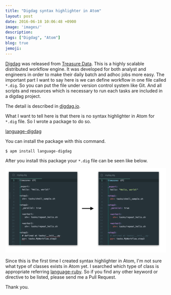 ```yaml
---
title: "Digdag syntax highlighter in Atom"
layout: post
date: 2016-06-18 10:06:48 +0900
image: 'images/'
description:
tags: ["Digdag", "Atom"]
blog: true
jemoji:
---
```


[Digdag](http://www.digdag.io) was released from [Treasure Data](http://www.treasuredata.com).
This is a highly scalable distributed workflow engine. It was developed for both analyst and engineers
in order to make their daily batch and adhoc jobs more easy. The important part I want to say here is
we can define workflow in one file called `*.dig`. So you can put the file under version control system like Git.
And all scripts and resources which is necessary to run each tasks are included in a digdag project.

The detail is described in [digdag.io](http://www.digdag.io).

<!-- more -->

What I want to tell here is that there is no syntax highlighter in Atom for `*.dig` file. So I wrote a package to do so.

[language-digdag](https://atom.io/packages/language-digdag)

You can install the package with this command.

```
$ apm install language-digdag
```

After you install this package your `*.dig` file can be seen like below.

![language-digdag](/images/posts/2016-06-18-language-digdag/language-digdag.png)

Since this is the first time I created syntax highlighter in Atom, I'm not sure what type of classes exists in Atom yet.
I searched which type of class is appropriate referring [language-ruby](https://atom.io/packages/language-ruby).
So if you find any other keyword or directive to be listed, please send me a Pull Request.

Thank you.

